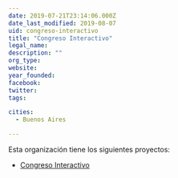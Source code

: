 ```yaml
---
date: 2019-07-21T23:14:06.000Z
date_last_modified: 2019-08-07
uid: congreso-interactivo
title: "Congreso Interactivo"
legal_name: 
description: ""
org_type: 
website: 
year_founded: 
facebook: 
twitter: 
tags:

cities: 
  - Buenos Aires

---
```


Esta organización tiene los siguientes proyectos:

- [Congreso Interactivo](/proyectos/congreso-interactivo)
